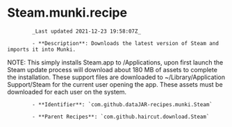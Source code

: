 # Steam.munki.recipe

            _Last updated 2021-12-23 19:58:07Z_

            - **Description**: Downloads the latest version of Steam and imports it into Munki.

NOTE: This simply installs Steam.app to /Applications, upon first launch the Steam update process will download about 180 MB of assets to complete the installation. 
These support files are downloaded to ~/Library/Application Support/Steam for the current user opening the app. These assets must be downloaded for each user on the system.

            - **Identifier**: `com.github.dataJAR-recipes.munki.Steam`

            - **Parent Recipes**: `com.github.haircut.download.Steam`